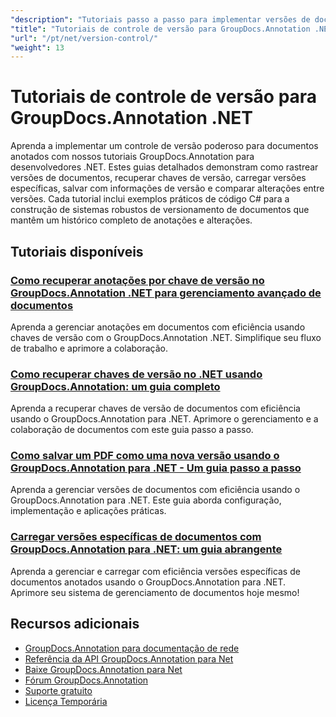 ```yaml
---
"description": "Tutoriais passo a passo para implementar versões de documentos, rastrear alterações e gerenciar o histórico de anotações com o GroupDocs.Annotation para .NET."
"title": "Tutoriais de controle de versão para GroupDocs.Annotation .NET"
"url": "/pt/net/version-control/"
"weight": 13
---
```


# Tutoriais de controle de versão para GroupDocs.Annotation .NET

Aprenda a implementar um controle de versão poderoso para documentos anotados com nossos tutoriais GroupDocs.Annotation para desenvolvedores .NET. Estes guias detalhados demonstram como rastrear versões de documentos, recuperar chaves de versão, carregar versões específicas, salvar com informações de versão e comparar alterações entre versões. Cada tutorial inclui exemplos práticos de código C# para a construção de sistemas robustos de versionamento de documentos que mantêm um histórico completo de anotações e alterações.

## Tutoriais disponíveis

### [Como recuperar anotações por chave de versão no GroupDocs.Annotation .NET para gerenciamento avançado de documentos](./retrieve-annotations-version-key-groupdocs-dotnet/)
Aprenda a gerenciar anotações em documentos com eficiência usando chaves de versão com o GroupDocs.Annotation .NET. Simplifique seu fluxo de trabalho e aprimore a colaboração.

### [Como recuperar chaves de versão no .NET usando GroupDocs.Annotation: um guia completo](./retrieving-version-keys-groupdocs-annotation-dotnet/)
Aprenda a recuperar chaves de versão de documentos com eficiência usando o GroupDocs.Annotation para .NET. Aprimore o gerenciamento e a colaboração de documentos com este guia passo a passo.

### [Como salvar um PDF como uma nova versão usando o GroupDocs.Annotation para .NET - Um guia passo a passo](./save-pdf-new-version-groupdocs-annotation-net/)
Aprenda a gerenciar versões de documentos com eficiência usando o GroupDocs.Annotation para .NET. Este guia aborda configuração, implementação e aplicações práticas.

### [Carregar versões específicas de documentos com GroupDocs.Annotation para .NET: um guia abrangente](./load-specific-versions-groupdocs-annotation-net/)
Aprenda a gerenciar e carregar com eficiência versões específicas de documentos anotados usando o GroupDocs.Annotation para .NET. Aprimore seu sistema de gerenciamento de documentos hoje mesmo!

## Recursos adicionais

- [GroupDocs.Annotation para documentação de rede](https://docs.groupdocs.com/annotation/net/)
- [Referência da API GroupDocs.Annotation para Net](https://reference.groupdocs.com/annotation/net/)
- [Baixe GroupDocs.Annotation para Net](https://releases.groupdocs.com/annotation/net/)
- [Fórum GroupDocs.Annotation](https://forum.groupdocs.com/c/annotation)
- [Suporte gratuito](https://forum.groupdocs.com/)
- [Licença Temporária](https://purchase.groupdocs.com/temporary-license/)